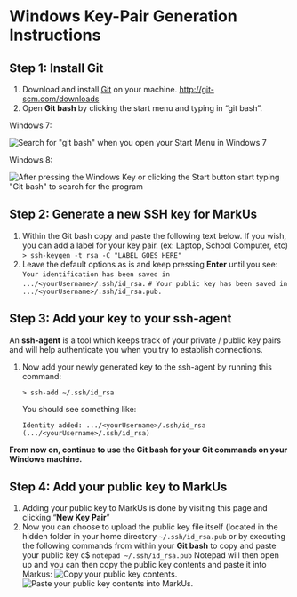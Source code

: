 # Windows Key-Pair Generation Instructions

## Step 1: Install Git

1. Download and install [Git](https://git-scm.com/) on your machine. <http://git-scm.com/downloads>
2. Open **Git bash** by clicking the start menu and typing in “git bash”.

Windows 7:

![Search for "git bash" when you open your Start Menu in Windows 7](https://raw.githubusercontent.com/SoftwareDev/Wiki/5c0ab2bbbdb47ed2309cfad27bcb64ff725a022f/images/Key_Pair-03.png)

Windows 8:

![After pressing the Windows Key or clicking the Start button start typing "Git bash" to search for the program](https://raw.githubusercontent.com/SoftwareDev/Wiki/5c0ab2bbbdb47ed2309cfad27bcb64ff725a022f/images/Key_Pair-04.png)

## Step 2: Generate a new SSH key for MarkUs

1. Within the Git bash copy and paste the following text below. If you wish, you can add a label for your key pair. (ex: Laptop, School Computer, etc)
`> ssh-keygen -t rsa -C "LABEL GOES HERE"`
2. Leave the default options as is and keep pressing **Enter** until you see:
`Your identification has been saved in .../<yourUsername>/.ssh/id_rsa.`
`# Your public key has been saved in .../<yourUsername>/.ssh/id_rsa.pub.`

## Step 3: Add your key to your ssh-agent

An **ssh-agent** is a tool which keeps track of your private / public key pairs and will help authenticate you when you try to establish connections.

1. Now add your newly generated key to the ssh-agent by running this command:

    ```console
    > ssh-add ~/.ssh/id_rsa
    ```

    You should see something like:

    ```console
    Identity added: .../<yourUsername>/.ssh/id_rsa
    (.../<yourUsername>/.ssh/id_rsa)
    ```

**From now on, continue to use the Git bash for your Git commands on your Windows machine.**

## Step 4: Add your public key to MarkUs

1. Adding your public key to MarkUs is done by visiting this page and clicking “**New Key Pair**”
2. Now you can choose to upload the public key file itself (located in the hidden folder in your home directory `~/.ssh/id_rsa.pub` or by executing the following commands from within your **Git bash** to copy and paste your public key c$
`notepad ~/.ssh/id_rsa.pub`
Notepad will then open up and you can then copy the public key contents and paste it into Markus:
![Copy your public key contents.](https://raw.githubusercontent.com/SoftwareDev/Wiki/5c0ab2bbbdb47ed2309cfad27bcb64ff725a022f/images/Key_Pair-05.png)
![Paste your public key contents into MarkUs.](https://raw.githubusercontent.com/SoftwareDev/Wiki/5c0ab2bbbdb47ed2309cfad27bcb64ff725a022f/images/Key_Pair-06.png)

